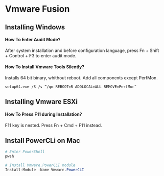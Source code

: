 # Vmware Fusion
## Installing Windows
#### How To Enter Audit Mode?
After system installation and before configuration language, press Fn + Shift + Control + F3 to enter audit mode.
#### How To Install Vmware Tools Silently?
Installs 64 bit binary, whithout reboot. Add all components except PerfMon.
```
setup64.exe /S /v “/qn REBOOT=R ADDLOCAL=ALL REMOVE=PerfMon”
```
## Installing Vmware ESXi
#### How To Press F11 during Installation?
F11 key is nested. Press Fn + Cmd + F11 instead.

## Install PowerCLi on Mac
```PowerShell
# Enter PowerShell
pwsh

# Install Vmware.PowerCLI module
Install-Module -Name Vmware.PowerCLI
```
